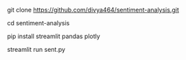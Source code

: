 git clone https://github.com/divya464/sentiment-analysis.git

cd sentiment-analysis

pip install streamlit pandas plotly

streamlit run sent.py
